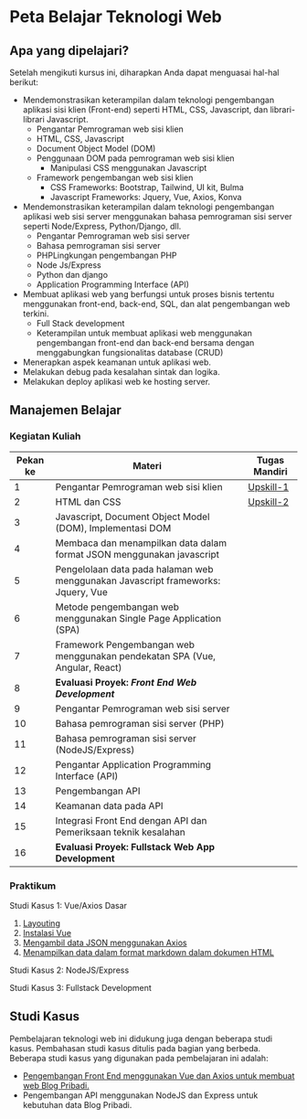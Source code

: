 # Peta Belajar Teknologi Web

## Apa yang dipelajari?

Setelah mengikuti kursus ini, diharapkan Anda dapat menguasai hal-hal berikut:

- Mendemonstrasikan keterampilan dalam teknologi pengembangan aplikasi sisi klien (Front-end) seperti HTML, CSS, Javascript, dan librari-librari Javascript.
  - Pengantar Pemrograman web sisi klien
  - HTML, CSS, Javascript
  - Document Object Model (DOM)
  - Penggunaan DOM pada pemrograman web sisi klien
    - Manipulasi CSS menggunakan Javascript
  - Framework pengembangan web sisi klien
    - CSS Frameworks: Bootstrap, Tailwind, UI kit, Bulma
    - Javascript Frameworks: Jquery, Vue, Axios, Konva
- Mendemonstrasikan keterampilan dalam teknologi pengembangan aplikasi web sisi server menggunakan bahasa pemrograman sisi server seperti Node/Express, Python/Django, dll.
  - Pengantar Pemrograman web sisi server
  - Bahasa pemrograman sisi server
  - PHPLingkungan pengembangan PHP
  - Node Js/Express
  - Python dan django
  - Application Programming Interface (API)
- Membuat aplikasi web yang berfungsi untuk proses bisnis tertentu menggunakan front-end, back-end, SQL, dan alat pengembangan web terkini.
  - Full Stack development
  - Keterampilan untuk membuat aplikasi web menggunakan pengembangan front-end dan back-end bersama dengan menggabungkan fungsionalitas database (CRUD)
- Menerapkan aspek keamanan untuk aplikasi web.
- Melakukan debug pada kesalahan sintak dan logika.
- Melakukan deploy aplikasi web ke hosting server.

## Manajemen Belajar

### Kegiatan Kuliah

| Pekan ke | Materi                                                       | Tugas Mandiri                                                |
| -------- | ------------------------------------------------------------ | ------------------------------------------------------------ |
| 1        | Pengantar Pemrograman web sisi klien                         | [Upskill-1](https://faridsurya.github.io/belajar/#/tekweb/content/introduction/pengantar?id=upskill-1) |
| 2        | HTML dan CSS                                                 | [Upskill-2](https://faridsurya.github.io/belajar/#/tekweb/content/frontend/3_css?id=upskill) |
| 3        | Javascript, Document Object Model (DOM), Implementasi DOM    |                                                              |
| 4        | Membaca dan menampilkan data dalam format JSON menggunakan javascript |                                                              |
| 5        | Pengelolaan data pada halaman web menggunakan Javascript frameworks: Jquery, Vue |                                                              |
| 6        | Metode pengembangan web menggunakan Single Page Application (SPA) |                                                              |
| 7        | Framework Pengembangan web menggunakan pendekatan SPA (Vue, Angular, React) |                                                              |
| 8        | **Evaluasi Proyek: *Front End Web Development***             |                                                              |
| 9        | Pengantar Pemrograman web sisi server                        |                                                              |
| 10       | Bahasa pemrograman sisi server (PHP)                         |                                                              |
| 11       | Bahasa pemrograman sisi server (NodeJS/Express)              |                                                              |
| 12       | Pengantar Application Programming Interface (API)            |                                                              |
| 13       | Pengembangan API                                             |                                                              |
| 14       | Keamanan data pada API                                       |                                                              |
| 15       | Integrasi Front End dengan API dan Pemeriksaan teknik kesalahan |                                                              |
| 16       | **Evaluasi Proyek: Fullstack Web App Development**           |                                                              |

### Praktikum

Studi Kasus 1: Vue/Axios Dasar

1. [Layouting](https://faridsurya.github.io/belajar/#/vue_basic/content/2_html_bootstrap)
2. [Instalasi Vue](https://faridsurya.github.io/belajar/#/vue_basic/content/3_vue_install)
3. [Mengambil data JSON menggunakan Axios]()
4. [Menampilkan data dalam format markdown dalam dokumen HTML]()

Studi Kasus 2: NodeJS/Express

Studi Kasus 3: Fullstack Development

## Studi Kasus

Pembelajaran teknologi web ini didukung juga dengan beberapa studi kasus. Pembahasan studi kasus ditulis pada bagian yang berbeda. Beberapa studi kasus yang digunakan pada pembelajaran ini adalah:

- [Pengembangan Front End menggunakan Vue dan Axios untuk membuat web Blog Pribadi.](/vue_basic/content/introduction)
- Pengembangan API menggunakan NodeJS dan Express untuk kebutuhan data Blog Pribadi.